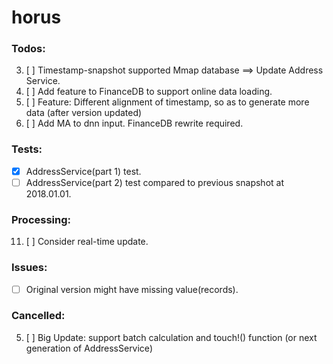 # horus

### Todos:
3. [ ] Timestamp-snapshot supported Mmap database ==> Update Address Service.
5. [ ] Add feature to FinanceDB to support online data loading.
7. [ ] Feature: Different alignment of timestamp, so as to generate more data (after version updated)
9. [ ] Add MA to dnn input. FinanceDB rewrite required.

### Tests:
- [x] AddressService(part 1) test.
- [ ] AddressService(part 2) test compared to previous snapshot at 2018.01.01.

### Processing:
11. [ ] Consider real-time update.

### Issues:
- [ ] Original version might have missing value(records).

### Cancelled:
5. [ ] Big Update: support batch calculation and touch!() function (or next generation of AddressService)

